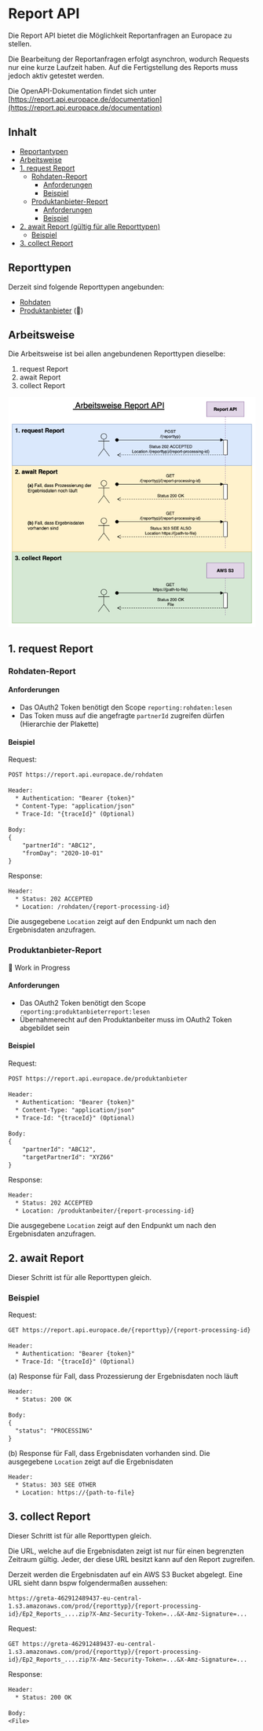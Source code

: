 # Report API

Die Report API bietet die Möglichkeit Reportanfragen an Europace zu stellen.

Die Bearbeitung der Reportanfragen erfolgt asynchron, wodurch Requests nur eine kurze Laufzeit haben. Auf die Fertigstellung des Reports muss jedoch aktiv getestet werden.

Die OpenAPI-Dokumentation findet sich unter [https://report.api.europace.de/documentation](https://report.api.europace.de/documentation)  

## Inhalt

* [Reportantypen](#reporttypen)
* [Arbeitsweise](#arbeitsweise)
* [1. request Report](#1-request-report)
  + [Rohdaten-Report](#rohdaten-report)
    - [Anforderungen](#anforderungen)
    - [Beispiel](#beispiel)
  + [Produktanbieter-Report](#produktanbieter-report)
    - [Anforderungen](#anforderungen-1)
    - [Beispiel](#beispiel-1)
* [2. await Report (gültig für alle Reporttypen)](#2-await-report-gultig-fur-alle-reporttypen)
  + [Beispiel](#beispiel-2)
* [3. collect Report](#3-collect-report)

## Reporttypen

Derzeit sind folgende Reporttypen angebunden:
* [Rohdaten](#rohdaten-report)
* [Produktanbieter](#produktanbieter-report) (:construction:)

## Arbeitsweise

Die Arbeitsweise ist bei allen angebundenen Reporttypen dieselbe: 

1. request Report
2. await Report
3. collect Report

![Arbeitsweise Sequenzdiagramm](resources/arbeitsweise.png)

## 1. request Report

### Rohdaten-Report

#### Anforderungen

* Das OAuth2 Token benötigt den Scope `reporting:rohdaten:lesen`
* Das Token muss auf die angefragte `partnerId` zugreifen dürfen (Hierarchie der Plakette)

#### Beispiel

Request:

```
POST https://report.api.europace.de/rohdaten

Header:
  * Authentication: "Bearer {token}"
  * Content-Type: "application/json"
  * Trace-Id: "{traceId}" (Optional)

Body:
{
    "partnerId": "ABC12",
    "fromDay": "2020-10-01"
}
``` 

Response:

```
Header:
  * Status: 202 ACCEPTED
  * Location: /rohdaten/{report-processing-id}
```

Die ausgegebene `Location` zeigt auf den Endpunkt um nach den Ergebnisdaten anzufragen.

### Produktanbieter-Report

:construction: Work in Progress

#### Anforderungen

* Das OAuth2 Token benötigt den Scope `reporting:produktanbieterreport:lesen`
* Übernahmerecht auf den Produktanbeiter muss im OAuth2 Token abgebildet sein

#### Beispiel

Request:

```
POST https://report.api.europace.de/produktanbieter

Header:
  * Authentication: "Bearer {token}"
  * Content-Type: "application/json"
  * Trace-Id: "{traceId}" (Optional)

Body:
{
    "partnerId": "ABC12",
    "targetPartnerId": "XYZ66"
}
``` 

Response:

```
Header:
  * Status: 202 ACCEPTED
  * Location: /produktanbeiter/{report-processing-id}
```

Die ausgegebene `Location` zeigt auf den Endpunkt um nach den Ergebnisdaten anzufragen.

## 2. await Report

Dieser Schritt ist für alle Reporttypen gleich.

### Beispiel

Request:

```
GET https://report.api.europace.de/{reporttyp}/{report-processing-id}

Header:
  * Authentication: "Bearer {token}"
  * Trace-Id: "{traceId}" (Optional)
```

(a) Response für Fall, dass Prozessierung der Ergebnisdaten noch läuft

```
Header:
  * Status: 200 OK

Body:
{
  "status": "PROCESSING"
}
```

(b) Response für Fall, dass Ergebnisdaten vorhanden sind. Die ausgegebene `Location` zeigt auf die Ergebnisdaten

```
Header:
  * Status: 303 SEE OTHER
  * Location: https://{path-to-file}
```

## 3. collect Report

Dieser Schritt ist für alle Reporttypen gleich.

Die URL, welche auf die Ergebnisdaten zeigt ist nur für einen begrenzten Zeitraum gültig. Jeder, der diese URL besitzt kann auf den Report zugreifen.

Derzeit werden die Ergebnisdaten auf ein AWS S3 Bucket abgelegt. Eine URL sieht dann bspw folgendermaßen aussehen:

```
https://greta-462912489437-eu-central-1.s3.amazonaws.com/prod/{reporttyp}/{report-processing-id}/Ep2_Reports_....zip?X-Amz-Security-Token=...&X-Amz-Signature=...
```

Request:

```
GET https://greta-462912489437-eu-central-1.s3.amazonaws.com/prod/{reporttyp}/{report-processing-id}/Ep2_Reports_....zip?X-Amz-Security-Token=...&X-Amz-Signature=...
```

Response:

```
Header:
  * Status: 200 OK

Body:
<File>
```
